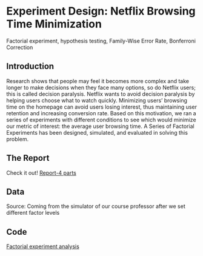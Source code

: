 # Experiment Design: Netflix Browsing Time Minimization

Factorial experiment, hypothesis testing, Family-Wise Error Rate, Bonferroni Correction 
 
## Introduction
Research shows that people may feel it becomes more complex and take longer to make decisions when they face many options, so do Netflix users; this is called decision paralysis. Netflix wants to avoid decision paralysis by helping users choose what to watch quickly. Minimizing users’ browsing time on the homepage can avoid users losing interest, thus maintaining user retention and increasing conversion rate. Based on this motivation, we ran a series of experiments with different conditions to see which would minimize our metric of interest: the average user browsing time. A Series of Factorial Experiments has been designed, simulated, and evaluated in solving this problem. 

## The Report
Check it out!
[Report-4 parts](https://github.com/hongjungg666/Multivariate-Tests_Experimentation_NETFLIX-HOMEPAGE-TOP-PICKS-OPTIMIZATION/blob/master/Netflix_Project.pdf)
## Data 
Source: Coming from the simulator of our course professor after we set different factor levels

## Code
[Factorial experiment analysis](https://github.com/hongjungg666/Multivariate-Tests_Experimentation_NETFLIX-HOMEPAGE-TOP-PICKS-OPTIMIZATION/blob/master/experiments_pipeline_v5.ipynb)

